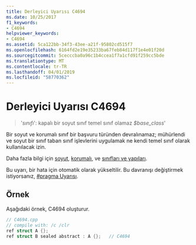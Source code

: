 ```yaml
---
title: Derleyici Uyarısı C4694
ms.date: 10/25/2017
f1_keywords:
- C4694
helpviewer_keywords:
- C4694
ms.assetid: 5ca122bb-34f3-43ee-a21f-95802cd515f7
ms.openlocfilehash: 6164fd2e19e35233ba67feb84d117f1e4e01f20d
ms.sourcegitcommit: 5cecccba0a96c1b4ccea1f7a1cfd91f259cc5bde
ms.translationtype: MT
ms.contentlocale: tr-TR
ms.lasthandoff: 04/01/2019
ms.locfileid: "58770362"
---
```

# <a name="compiler-warning-c4694"></a>Derleyici Uyarısı C4694

> '*sınıfı*': kapalı bir soyut sınıf temel sınıf olamaz *$base_class*'

Bir soyut ve korumalı sınıf bir başvuru türünden devralınamaz; mühürlendi ve soyut bir sınıf taban sınıf işlevlerini uygulamak ne kendi temel sınıf olarak kullanılacak izin.

Daha fazla bilgi için [soyut](../../extensions/abstract-cpp-component-extensions.md), [korumalı](../../extensions/sealed-cpp-component-extensions.md), ve [sınıfları ve yapıları](../../extensions/classes-and-structs-cpp-component-extensions.md).

Bu uyarı, bir hata için otomatik olarak yükseltilir. Bu davranışı değiştirmek istiyorsanız, [#pragma Uyarısı](../../preprocessor/warning.md).

## <a name="example"></a>Örnek

Aşağıdaki örnek, C4694 oluşturur.

```cpp
// C4694.cpp
// compile with: /c /clr
ref struct A {};
ref struct B sealed abstract : A {};   // C4694
```